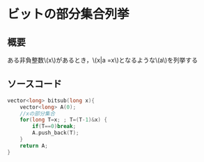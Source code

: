 # ビットの部分集合列挙

## 概要
ある非負整数\\(x\\)があるとき，\\(x|a =x\\)となるような\\(a\\)を列挙する
## ソースコード
```cpp
vector<long> bitsub(long x){
    vector<long> A(0);
    //xの部分集合
    for(long T=x; ; T=(T-1)&x) {
        if(T==0)break;
        A.push_back(T);
    }
    return A;
}
```
